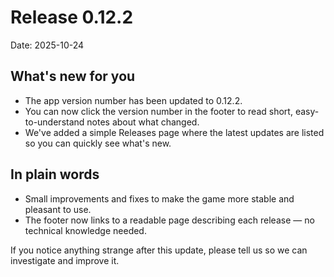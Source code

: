 
# Release 0.12.2

Date: 2025-10-24

## What's new for you

- The app version number has been updated to 0.12.2.
- You can now click the version number in the footer to read short, easy-to-understand notes about what changed.
- We've added a simple Releases page where the latest updates are listed so you can quickly see what's new.

## In plain words

- Small improvements and fixes to make the game more stable and pleasant to use.
- The footer now links to a readable page describing each release — no technical knowledge needed.

If you notice anything strange after this update, please tell us so we can investigate and improve it.
